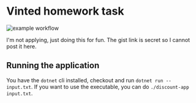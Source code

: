# Vinted homework task

![example workflow](https://github.com/ArnasVaic/DiscountApp/actions/workflows/ci.yml/badge.svg)

I'm not applying, just doing this for fun.
The gist link is secret so I cannot post it here.

## Running the application

You have the `dotnet` cli installed, checkout and run `dotnet run -- input.txt`.
If you want to use the executable, you can do `./discount-app input.txt`.